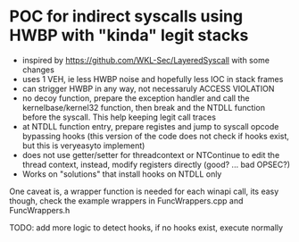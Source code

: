 # POC for indirect syscalls using HWBP with "kinda" legit stacks
* inspired by  https://github.com/WKL-Sec/LayeredSyscall with some changes
* uses 1 VEH, ie less HWBP noise and hopefully less IOC in stack frames
* can strigger HWBP in any way, not necessaruly ACCESS VIOLATION
* no decoy function,  prepare the exception handler and call the kernelbase/kernel32 function, then break and the NTDLL function before the syscall. This help keeping legit call traces
* at NTDLL function entry, prepare registes and jump to syscall opcode bypassing hooks (this version of the code does not check if hooks exist, but this is veryeasyto implement)
* does not use getter/setter for threadcontext or NTContinue to edit the thread context, instead, modify registers directly (good? ...  bad OPSEC?)
* Works on "solutions" that install hooks on NTDLL only

One caveat is, a wrapper function is needed for each winapi call, its easy though, check the example wrappers in FuncWrappers.cpp and FuncWrappers.h

TODO: add more logic to detect hooks, if no hooks exist, execute normally
